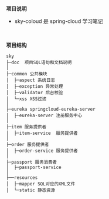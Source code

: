 **项目说明** 
- sky-coloud 是 spring-cloud 学习笔记

<br>

**项目结构** 
```
sky
├─doc  项目SQL语句和文档说明
│
├─common 公共模块
│  ├─aspect 系统日志
│  ├─exception 异常处理
│  ├─validator 后台校验
│  └─xss XSS过滤
│ 
├─eureka springcloud-eureka-server
│  ├─eureka-server 注册服务中心
│
├─item 服务提供者
│  ├─item-service  服务提供者
│ 
├─order 服务提供者
│  ├─order-service 服务提供者
│ 
├─passport 服务消费者
│  ├─passport-service
│  
├──resources 
│  ├─mapper SQL对应的XML文件
│  └─static 静态资源

```
<br>